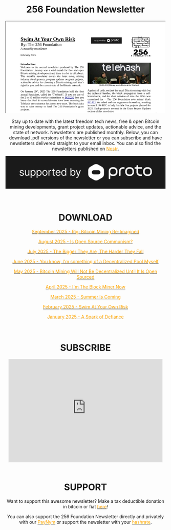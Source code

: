 <h1 align="center">256 Foundation Newsletter</h1>
<p align="center">
  <img width="500" src="/feb-newsletter.png">
</p>

<p align="center">
Stay up to date with the latest freedom tech news, free & open Bitcoin mining developments, grant project updates, actionable advice, and the state of network. Newsletters are published monthly. Below, you can download .pdf versions of the newsletter or you can subscribe and have newsletters delivered straight to your email inbox. You can also find the newsletters published on <a href="https://primal.net/p/nprofile1qqs8aa03k9tw5hn7n7dhslme2xedzq0h0qrpv75dgjc3g69ppc8u6fcqy6qhv" target="_blank" rel="noopener noreferrer"><font color="orange">Nostr</font></a>.</p>

<p align="center">
      <a href="https://proto.xyz/" target="_blank" rel="noopener noreferrer"><img width="500" src="/proto-support-ko.jpg"></a>
    </p>

<br>
  
<h1 align="center">DOWNLOAD</h1>

<p align="center"><a href="/256Foundation-Newsletter-2509_v1.pdf" target="_blank" rel="noopener noreferrer"><font color="orange">September 2025 - Rig: Bitcoin Mining Re-Imagined</font></a></p>

<p align="center"><a href="/256Foundation-Newsletter-2508_v1.pdf" target="_blank" rel="noopener noreferrer"><font color="orange">August 2025 - Is Open Source Communism?</font></a></p>

<p align="center"><a href="/256Foundation-Newsletter-2507_v1.pdf" target="_blank" rel="noopener noreferrer"><font color="orange">July 2025 - The Bigger They Are, The Harder They Fall</font></a></p>

<p align="center"><a href="/256Foundation-Newsletter-2506_v1.pdf" target="_blank" rel="noopener noreferrer"><font color="orange">June 2025 - You know, I'm something of a Decentralized Pool Myself</font></a></p>

<p align="center"><a href="/256Foundation-Newsletter-2505_v1.pdf" target="_blank" rel="noopener noreferrer"><font color="orange">May 2025 - Bitcoin Mining Will Not Be Decentralized Until It Is Open Sourced</font></a></p>

<p align="center"><a href="/256Foundation-Newsletter-2504_v2.pdf" target="_blank" rel="noopener noreferrer"><font color="orange">April 2025 - I'm The Block Miner Now</font></a></p>

<p align="center"><a href="/256Foundation-Newsletter-2503_v1.pdf" target="_blank" rel="noopener noreferrer"><font color="orange">March 2025 - Summer Is Coming</font></a></p>

<p align="center"><a href="/256Foundation-Newsletter-2502_v1.pdf" target="_blank" rel="noopener noreferrer"><font color="orange">February 2025 - Swim At Your Own Risk</font></a></p>

<p align="center"><a href="/256Foundation-Newsletter-2501_v1.pdf" target="_blank" rel="noopener noreferrer"><font color="orange">January 2025 - A Spark of Defiance</font></a></p>
    
<br>

<h1 align="center">SUBSCRIBE</h1>
<div class="iframe-container" align="center">
<iframe src="https://256foundation.substack.com/embed" width="480" height="320" style="border:1px solid #EEE; background:white;" frameborder="0" scrolling="no"></iframe>
</div>

<br>

<h1 align="center">SUPPORT</h1>

<p align="center">Want to support this awesome newsletter? Make a tax deductible donation in bitcoin or fiat <a href="https://pay.zaprite.com/pl_ZRWeSGjRWG" target="_blank" rel="noopener noreferrer"><font color="orange">here</font></a>!</p>

<p align="center">You can also support the 256 Foundation Newsletter directly and privately with our <a href="https://paynym.rs/+appetizingadministration90" target="_blank" rel="noopener noreferrer"><font color="orange">PayNym</font></a> or support the newsletter with your <a href="https://256foundation.org/mining_links.html" target="_blank" rel="noopener noreferrer"><font color="orange">hashrate</font></a>.</p>
